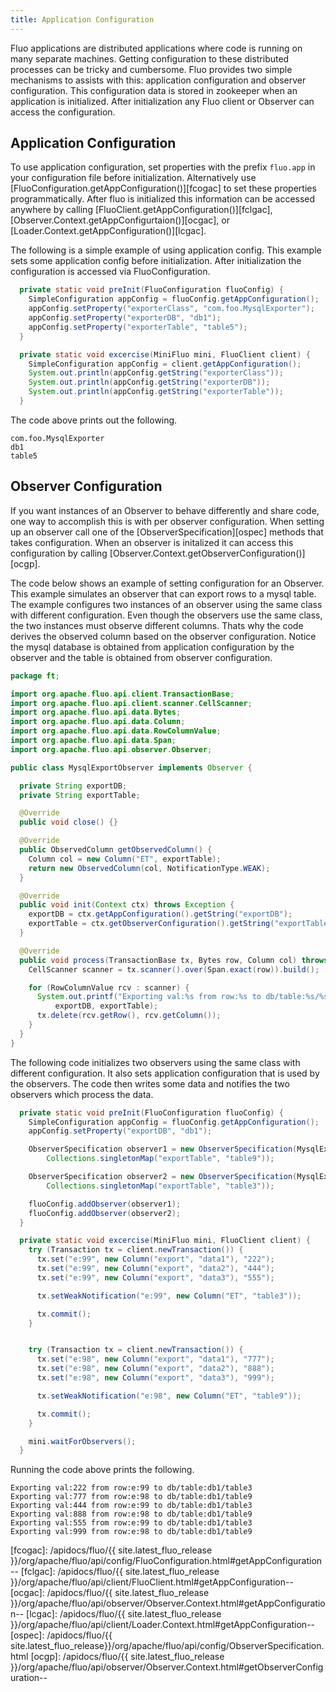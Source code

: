 ```yaml
---
title: Application Configuration
---
```


Fluo applications are distributed applications where code is running on many separate machines.
Getting configuration to these distributed processes can be tricky and cumbersome.  Fluo provides
two simple mechanisms to assists with this: application configuration and observer configuration.
This configuration data is stored in zookeeper when an application is initialized.  After
initialization any Fluo client or Observer can access the configuration.

## Application Configuration

To use application configuration, set properties with the prefix `fluo.app` in your configuration
file before initialization.  Alternatively use [FluoConfiguration.getAppConfiguration()][fcogac] to
set these properties programmatically.  After fluo is initialized this information can be accessed
anywhere by calling [FluoClient.getAppConfiguration()][fclgac],
[Observer.Context.getAppConfigurtaion()][ocgac], or [Loader.Context.getAppConfiguration()][lcgac].

The following is a simple example of using application config.   This example sets some application
config before initialization.  After initialization the configuration is accessed via
FluoConfiguration.

```java
  private static void preInit(FluoConfiguration fluoConfig) {
    SimpleConfiguration appConfig = fluoConfig.getAppConfiguration();
    appConfig.setProperty("exporterClass", "com.foo.MysqlExporter");
    appConfig.setProperty("exporterDB", "db1");
    appConfig.setProperty("exporterTable", "table5");
  }

  private static void excercise(MiniFluo mini, FluoClient client) {
    SimpleConfiguration appConfig = client.getAppConfiguration();
    System.out.println(appConfig.getString("exporterClass"));
    System.out.println(appConfig.getString("exporterDB"));
    System.out.println(appConfig.getString("exporterTable"));
  }
```

The code above prints out the following.

```
com.foo.MysqlExporter
db1
table5
```

## Observer Configuration

If you want instances of an Observer to behave differently and share code, one way to accomplish
this is with per observer configuration.  When setting up an observer call one of the
[ObserverSpecification][ospec] methods that takes configuration.  When an observer is initalized it
can access this configuration by calling [Observer.Context.getObserverConfiguration()][ocgp].

The code below shows an example of setting configuration for an Observer.  This example simulates an
observer that can export rows to a mysql table. The example configures two instances of an observer
using the same class with different configuration.  Even though the observers use the same class, the
two instances must observe different columns.  Thats why the code derives the observed column based
on the observer configuration.  Notice the mysql database is obtained from application configuration by
the observer and the table is obtained from observer configuration.

```java
package ft;

import org.apache.fluo.api.client.TransactionBase;
import org.apache.fluo.api.client.scanner.CellScanner;
import org.apache.fluo.api.data.Bytes;
import org.apache.fluo.api.data.Column;
import org.apache.fluo.api.data.RowColumnValue;
import org.apache.fluo.api.data.Span;
import org.apache.fluo.api.observer.Observer;

public class MysqlExportObserver implements Observer {

  private String exportDB;
  private String exportTable;

  @Override
  public void close() {}

  @Override
  public ObservedColumn getObservedColumn() {
    Column col = new Column("ET", exportTable);
    return new ObservedColumn(col, NotificationType.WEAK);
  }

  @Override
  public void init(Context ctx) throws Exception {
    exportDB = ctx.getAppConfiguration().getString("exportDB");
    exportTable = ctx.getObserverConfiguration().getString("exportTable");
  }

  @Override
  public void process(TransactionBase tx, Bytes row, Column col) throws Exception {
    CellScanner scanner = tx.scanner().over(Span.exact(row)).build();

    for (RowColumnValue rcv : scanner) {
      System.out.printf("Exporting val:%s from row:%s to db/table:%s/%s\n", rcv.getsValue(), row,
          exportDB, exportTable);
      tx.delete(rcv.getRow(), rcv.getColumn());
    }
  }
}
```

The following code initializes two observers using the same class with different configuration.  It
also sets application configuration that is used by the observers.  The code then writes some data
and notifies the two observers which process the data.

```java
  private static void preInit(FluoConfiguration fluoConfig) {
    SimpleConfiguration appConfig = fluoConfig.getAppConfiguration();
    appConfig.setProperty("exportDB", "db1");

    ObserverSpecification observer1 = new ObserverSpecification(MysqlExportObserver.class.getName(),
        Collections.singletonMap("exportTable", "table9"));

    ObserverSpecification observer2 = new ObserverSpecification(MysqlExportObserver.class.getName(),
        Collections.singletonMap("exportTable", "table3"));

    fluoConfig.addObserver(observer1);
    fluoConfig.addObserver(observer2);
  }

  private static void excercise(MiniFluo mini, FluoClient client) {
    try (Transaction tx = client.newTransaction()) {
      tx.set("e:99", new Column("export", "data1"), "222");
      tx.set("e:99", new Column("export", "data2"), "444");
      tx.set("e:99", new Column("export", "data3"), "555");

      tx.setWeakNotification("e:99", new Column("ET", "table3"));

      tx.commit();
    }


    try (Transaction tx = client.newTransaction()) {
      tx.set("e:98", new Column("export", "data1"), "777");
      tx.set("e:98", new Column("export", "data2"), "888");
      tx.set("e:98", new Column("export", "data3"), "999");

      tx.setWeakNotification("e:98", new Column("ET", "table9"));

      tx.commit();
    }

    mini.waitForObservers();
  }
```

Running the code above prints the following.

```
Exporting val:222 from row:e:99 to db/table:db1/table3
Exporting val:777 from row:e:98 to db/table:db1/table9
Exporting val:444 from row:e:99 to db/table:db1/table3
Exporting val:888 from row:e:98 to db/table:db1/table9
Exporting val:555 from row:e:99 to db/table:db1/table3
Exporting val:999 from row:e:98 to db/table:db1/table9
```

[fcogac]: /apidocs/fluo/{{ site.latest_fluo_release }}/org/apache/fluo/api/config/FluoConfiguration.html#getAppConfiguration--
[fclgac]: /apidocs/fluo/{{ site.latest_fluo_release }}/org/apache/fluo/api/client/FluoClient.html#getAppConfiguration--
[ocgac]: /apidocs/fluo/{{ site.latest_fluo_release }}/org/apache/fluo/api/observer/Observer.Context.html#getAppConfiguration--
[lcgac]: /apidocs/fluo/{{ site.latest_fluo_release }}/org/apache/fluo/api/client/Loader.Context.html#getAppConfiguration--
[ospec]: /apidocs/fluo/{{ site.latest_fluo_release}}/org/apache/fluo/api/config/ObserverSpecification.html
[ocgp]: /apidocs/fluo/{{ site.latest_fluo_release }}/org/apache/fluo/api/observer/Observer.Context.html#getObserverConfiguration--


